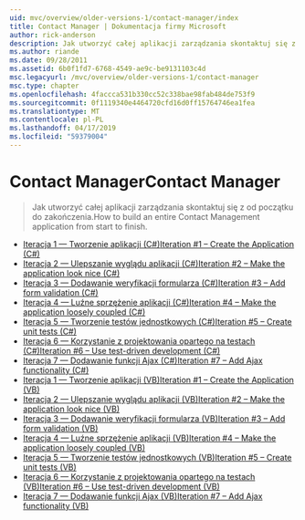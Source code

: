 ```yaml
---
uid: mvc/overview/older-versions-1/contact-manager/index
title: Contact Manager | Dokumentacja firmy Microsoft
author: rick-anderson
description: Jak utworzyć całej aplikacji zarządzania skontaktuj się z od początku do zakończenia.
ms.author: riande
ms.date: 09/28/2011
ms.assetid: 6b0f1fd7-6768-4549-ae9c-be9131103c4d
msc.legacyurl: /mvc/overview/older-versions-1/contact-manager
msc.type: chapter
ms.openlocfilehash: 4faccca531b330cc52c338bae98fab484de753f9
ms.sourcegitcommit: 0f1119340e4464720cfd16d0ff15764746ea1fea
ms.translationtype: MT
ms.contentlocale: pl-PL
ms.lasthandoff: 04/17/2019
ms.locfileid: "59379004"
---
```

# <a name="contact-manager"></a><span data-ttu-id="0594d-103">Contact Manager</span><span class="sxs-lookup"><span data-stu-id="0594d-103">Contact Manager</span></span>

> <span data-ttu-id="0594d-104">Jak utworzyć całej aplikacji zarządzania skontaktuj się z od początku do zakończenia.</span><span class="sxs-lookup"><span data-stu-id="0594d-104">How to build an entire Contact Management application from start to finish.</span></span>


- [<span data-ttu-id="0594d-105">Iteracja 1 — Tworzenie aplikacji (C#)</span><span class="sxs-lookup"><span data-stu-id="0594d-105">Iteration #1 – Create the Application (C#)</span></span>](iteration-1-create-the-application-cs.md)
- [<span data-ttu-id="0594d-106">Iteracja 2 — Ulepszanie wyglądu aplikacji (C#)</span><span class="sxs-lookup"><span data-stu-id="0594d-106">Iteration #2 – Make the application look nice (C#)</span></span>](iteration-2-make-the-application-look-nice-cs.md)
- [<span data-ttu-id="0594d-107">Iteracja 3 — Dodawanie weryfikacji formularza (C#)</span><span class="sxs-lookup"><span data-stu-id="0594d-107">Iteration #3 – Add form validation (C#)</span></span>](iteration-3-add-form-validation-cs.md)
- [<span data-ttu-id="0594d-108">Iteracja 4 — Luźne sprzężenie aplikacji (C#)</span><span class="sxs-lookup"><span data-stu-id="0594d-108">Iteration #4 – Make the application loosely coupled (C#)</span></span>](iteration-4-make-the-application-loosely-coupled-cs.md)
- [<span data-ttu-id="0594d-109">Iteracja 5 — Tworzenie testów jednostkowych (C#)</span><span class="sxs-lookup"><span data-stu-id="0594d-109">Iteration #5 – Create unit tests (C#)</span></span>](iteration-5-create-unit-tests-cs.md)
- [<span data-ttu-id="0594d-110">Iteracja 6 — Korzystanie z projektowania opartego na testach (C#)</span><span class="sxs-lookup"><span data-stu-id="0594d-110">Iteration #6 – Use test-driven development (C#)</span></span>](iteration-6-use-test-driven-development-cs.md)
- [<span data-ttu-id="0594d-111">Iteracja 7 — Dodawanie funkcji Ajax (C#)</span><span class="sxs-lookup"><span data-stu-id="0594d-111">Iteration #7 – Add Ajax functionality (C#)</span></span>](iteration-7-add-ajax-functionality-cs.md)
- [<span data-ttu-id="0594d-112">Iteracja 1 — Tworzenie aplikacji (VB)</span><span class="sxs-lookup"><span data-stu-id="0594d-112">Iteration #1 – Create the Application (VB)</span></span>](iteration-1-create-the-application-vb.md)
- [<span data-ttu-id="0594d-113">Iteracja 2 — Ulepszanie wyglądu aplikacji (VB)</span><span class="sxs-lookup"><span data-stu-id="0594d-113">Iteration #2 – Make the application look nice (VB)</span></span>](iteration-2-make-the-application-look-nice-vb.md)
- [<span data-ttu-id="0594d-114">Iteracja 3 — Dodawanie weryfikacji formularza (VB)</span><span class="sxs-lookup"><span data-stu-id="0594d-114">Iteration #3 – Add form validation (VB)</span></span>](iteration-3-add-form-validation-vb.md)
- [<span data-ttu-id="0594d-115">Iteracja 4 — Luźne sprzężenie aplikacji (VB)</span><span class="sxs-lookup"><span data-stu-id="0594d-115">Iteration #4 – Make the application loosely coupled (VB)</span></span>](iteration-4-make-the-application-loosely-coupled-vb.md)
- [<span data-ttu-id="0594d-116">Iteracja 5 — Tworzenie testów jednostkowych (VB)</span><span class="sxs-lookup"><span data-stu-id="0594d-116">Iteration #5 – Create unit tests (VB)</span></span>](iteration-5-create-unit-tests-vb.md)
- [<span data-ttu-id="0594d-117">Iteracja 6 — Korzystanie z projektowania opartego na testach (VB)</span><span class="sxs-lookup"><span data-stu-id="0594d-117">Iteration #6 – Use test-driven development (VB)</span></span>](iteration-6-use-test-driven-development-vb.md)
- [<span data-ttu-id="0594d-118">Iteracja 7 — Dodawanie funkcji Ajax (VB)</span><span class="sxs-lookup"><span data-stu-id="0594d-118">Iteration #7 – Add Ajax functionality (VB)</span></span>](iteration-7-add-ajax-functionality-vb.md)

